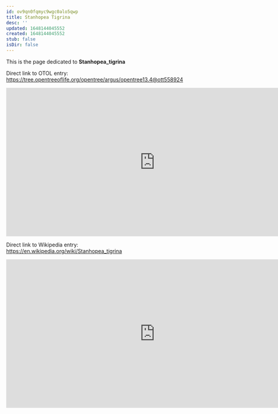 ```yaml
---
id: ov9qn0fqmyc9wgc0alo5qwp
title: Stanhopea Tigrina
desc: ''
updated: 1648144045552
created: 1648144045552
stub: false
isDir: false
---
```

This is the page dedicated to **Stanhopea_tigrina**


Direct link to OTOL entry: https://tree.opentreeoflife.org/opentree/argus/opentree13.4@ott558924



<html>
    <body>
    <iframe src="https://tree.opentreeoflife.org/opentree/argus/opentree13.4@ott558924"
    width="800" height="400" frameborder="0" allowfullscreen> </iframe>
    </body>
</html>
    


Direct link to Wikipedia entry: https://en.wikipedia.org/wiki/Stanhopea_tigrina



<html>
    <body>
    <iframe src="https://en.wikipedia.org/wiki/Stanhopea_tigrina"
    width="800" height="400" frameborder="0" allowfullscreen> </iframe>
    </body>
</html>
    
